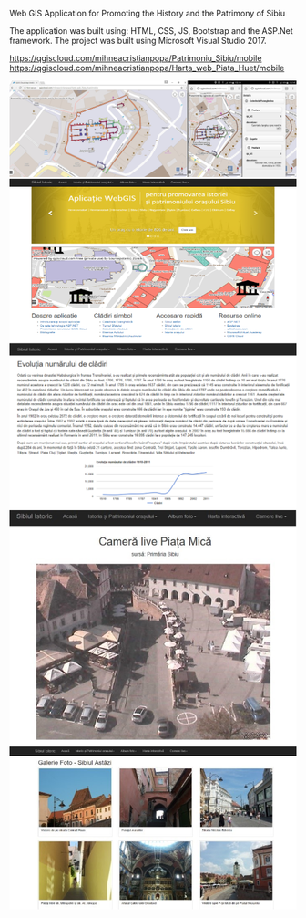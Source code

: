 Web GIS Application for Promoting the History and the Patrimony of Sibiu

The application was built using: HTML, CSS, JS, Bootstrap and the ASP.Net framework.
The project was built using Microsoft Visual Studio 2017.

https://qgiscloud.com/mihneacristianpopa/Patrimoniu_Sibiu/mobile
https://qgiscloud.com/mihneacristianpopa/Harta_web_Piata_Huet/mobile

![Image description](https://raw.githubusercontent.com/mihneacristian/Master-s-Thesis-Lucrare-Dizertatie/master/Imagini/Word/Desktop.jpg)
![Image description](https://raw.githubusercontent.com/mihneacristian/Master-s-Thesis-Lucrare-Dizertatie/master/Imagini/Word/1.png)
![Image description](https://raw.githubusercontent.com/mihneacristian/Master-s-Thesis-Lucrare-Dizertatie/master/Imagini/Word/2.png)
![Image description](https://raw.githubusercontent.com/mihneacristian/Master-s-Thesis-Lucrare-Dizertatie/master/Imagini/Word/3.jpg)
![Image description](https://raw.githubusercontent.com/mihneacristian/Master-s-Thesis-Lucrare-Dizertatie/master/Imagini/Word/4.jpg)

